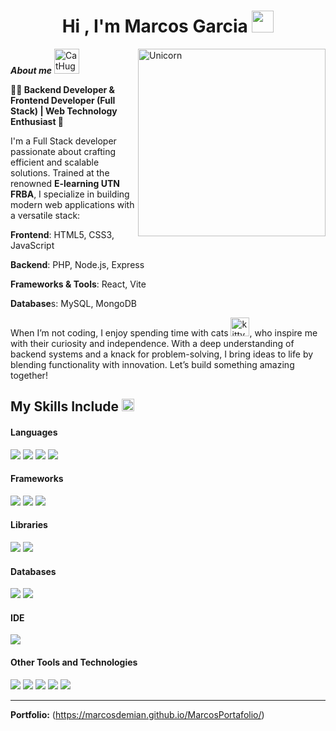 <h1 align="center"><b>Hi , I'm Marcos Garcia </b><img src="https://media.giphy.com/media/hvRJCLFzcasrR4ia7z/giphy.gif" width="35"></h1>

<img align="right" width=300px alt="Unicorn" src="https://marcosdemian.github.io/MarcosPortafolio/icons/logo-d.png" />

***About me*** <a href="https://emoji.gg/emoji/90685-cathug"><img src="https://cdn3.emoji.gg/emojis/90685-cathug.png" width="40px" height="40px" alt="CatHug"></a>

**👨‍💻 Backend Developer & Frontend Developer (Full Stack) | Web Technology Enthusiast 🚀**

I'm a Full Stack developer passionate about crafting efficient and scalable solutions. Trained at the renowned **E-learning UTN FRBA**, I specialize in building modern web applications with a versatile stack:

**Frontend**: HTML5, CSS3, JavaScript

**Backend**: PHP, Node.js, Express

**Frameworks & Tools**: React, Vite

**Database**s: MySQL, MongoDB

When I’m not coding, I enjoy spending time with cats <a href="https://emoji.gg/emoji/40406-kitty-blush"><img src="https://cdn3.emoji.gg/emojis/40406-kitty-blush.png" width="30px" height="30px" alt="kitty_blush"></a>, who inspire me with their curiosity and independence. With a deep understanding of backend systems and a knack for problem-solving, I bring ideas to life by blending functionality with innovation. Let’s build something amazing together!

## My Skills Include <a href="https://emoji.gg/emoji/88775-cattoken"><img src="https://cdn3.emoji.gg/emojis/88775-cattoken.gif" width="20px" height="20px" alt="CatToken"></a>

<h4> Languages </h4>
<span> 
  <img src="https://img.shields.io/badge/HTML5-E34F26?style=for-the-badge&logo=html5&logoColor=white">
  <img src="https://img.shields.io/badge/CSS3-1572B6?style=for-the-badge&logo=css3&logoColor=white">
  <img src="https://img.shields.io/badge/JavaScript-F7DF1E?style=for-the-badge&logo=javascript&logoColor=black">
  <img src="https://img.shields.io/badge/PHP-777BB4?style=for-the-badge&logo=php&logoColor=white">
</span>

<h4> Frameworks </h4>
<span>
  <img src="https://img.shields.io/badge/Bootstrap-563D7C?style=for-the-badge&logo=bootstrap&logoColor=white">
  <img src="https://img.shields.io/badge/CodeIgniter-%23EF4223.svg?style=for-the-badge&logo=codeIgniter&logoColor=white">
  <img src="https://img.shields.io/badge/express.js-%23404d59.svg?style=for-the-badge&logo=express&logoColor=%2361DAFB">
</span>

<h4> Libraries </h4>
<span>
  <img src="https://img.shields.io/badge/react-%2320232a.svg?style=for-the-badge&logo=react&logoColor=%2361DAFB">
  <img src="https://img.shields.io/badge/React_Router-CA4245?style=for-the-badge&logo=react-router&logoColor=white">
</span>

<h4> Databases </h4>
<span>
  <img src="https://img.shields.io/badge/MySQL-00000F?style=for-the-badge&logo=mysql&logoColor=white">
  <img src="https://img.shields.io/badge/MongoDB-%234ea94b.svg?style=for-the-badge&logo=mongodb&logoColor=white">
</span>

<h4> IDE </h4>
<span>
<img src="https://img.shields.io/badge/Visual_Studio_Code-0078D4?style=for-the-badge&logo=visual%20studio%20code&logoColor=white">


<h4> Other Tools and Technologies </h4>
<span>
  <img src="https://img.shields.io/badge/vite-%23646CFF.svg?style=for-the-badge&logo=vite&logoColor=white">
  <img src="https://img.shields.io/badge/node.js-6DA55F?style=for-the-badge&logo=node.js&logoColor=white)">
  <img src="https://img.shields.io/badge/Git-F05032?style=for-the-badge&logo=git&logoColor=white">
  <img src="https://img.shields.io/badge/Xampp-F37623?style=for-the-badge&logo=xampp&logoColor=white">
  <img src="https://img.shields.io/badge/NPM-%23CB3837.svg?style=for-the-badge&logo=npm&logoColor=white">
</span>

------
**Portfolio:** (https://marcosdemian.github.io/MarcosPortafolio/)
